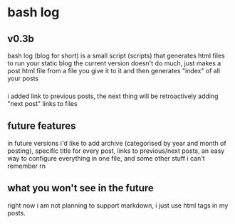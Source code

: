 # bash log
## v0.3b
bash log (blog for short) is a small script (scripts) that generates html files to run your static blog
the current version doesn't do much, just makes a post html file from a file you give it to it and then generates "index" of all your posts

###
i added link to previous posts, the next thing will be retroactively adding "next post" links to files

## future features
in future versions i'd like to add archive (categorised by year and month of posting), specific title for every post, links to previous/next posts, an easy way to configure everything in one file, and some other stuff i can't remember rn

## what you won't see in the future
right now i am not planning to support markdown, i just use html tags in my posts.
